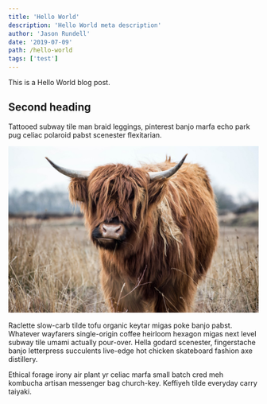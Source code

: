 ```yaml
---
title: 'Hello World'
description: 'Hello World meta description'
author: 'Jason Rundell'
date: '2019-07-09'
path: /hello-world
tags: ['test']
---
```


This is a Hello World blog post.

## Second heading

Tattooed subway tile man braid leggings, pinterest banjo marfa echo park pug
celiac polaroid pabst scenester flexitarian.

![le Yak](./images/animal-animal-photography-blur-671931.jpg)

Raclette slow-carb tilde tofu organic keytar migas poke banjo pabst. Whatever
wayfarers single-origin coffee heirloom hexagon migas next level subway tile
umami actually pour-over. Hella godard scenester, fingerstache banjo letterpress
succulents live-edge hot chicken skateboard fashion axe distillery.

Ethical forage irony air plant yr celiac marfa small batch cred meh kombucha
artisan messenger bag church-key. Keffiyeh tilde everyday carry taiyaki.
